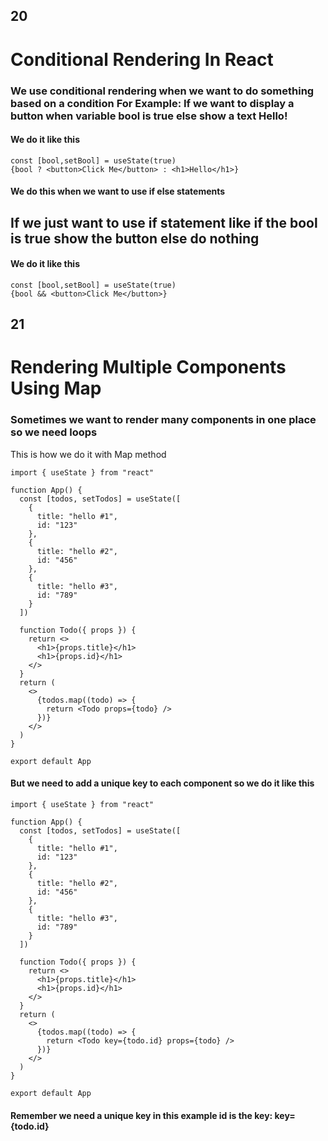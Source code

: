 ## 20
# Conditional Rendering In React

### We use conditional rendering when we want to do something based on a condition For Example: If we want to display a button when variable bool is true else show a text Hello!

#### We do it like this
```
const [bool,setBool] = useState(true)
{bool ? <button>Click Me</button> : <h1>Hello</h1>}
```
#### We do this when we want to use if else statements

## If we just want to use if statement like if the bool is true show the button else do nothing

#### We do it like this

```
const [bool,setBool] = useState(true)
{bool && <button>Click Me</button>}
```

## 21

# Rendering Multiple Components Using Map

### Sometimes we want to render many components in one place so we need loops

This is how we do it with Map method

```
import { useState } from "react"

function App() {
  const [todos, setTodos] = useState([
    {
      title: "hello #1",
      id: "123"
    },
    {
      title: "hello #2",
      id: "456"
    },
    {
      title: "hello #3",
      id: "789"
    }
  ])

  function Todo({ props }) {
    return <>
      <h1>{props.title}</h1>
      <h1>{props.id}</h1>
    </>
  }
  return (
    <>
      {todos.map((todo) => {
        return <Todo props={todo} />
      })}
    </>
  )
}

export default App
```
#### But we need to add a unique key to each component so we do it like this
```
import { useState } from "react"

function App() {
  const [todos, setTodos] = useState([
    {
      title: "hello #1",
      id: "123"
    },
    {
      title: "hello #2",
      id: "456"
    },
    {
      title: "hello #3",
      id: "789"
    }
  ])

  function Todo({ props }) {
    return <>
      <h1>{props.title}</h1>
      <h1>{props.id}</h1>
    </>
  }
  return (
    <>
      {todos.map((todo) => {
        return <Todo key={todo.id} props={todo} />
      })}
    </>
  )
}

export default App
```
#### Remember we need a unique key in this example id is the key: key={todo.id}